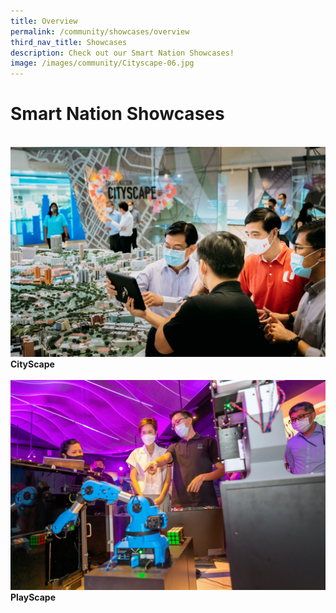 ```yaml
---
title: Overview
permalink: /community/showcases/overview
third_nav_title: Showcases
description: Check out our Smart Nation Showcases!
image: /images/community/Cityscape-06.jpg
---
```

# Smart Nation Showcases

<br>
<div class="row">  
  <div class="col"> 
    <a href="/community/showcases/cityscape"><img src="/images/community/Cityscape-01.jpeg" alt="CityScape"></a><br>
    <div class="header"><b>CityScape</b></div><br>
  </div>
  	<div class="col"> 
      <a href="/community/showcases/playscape">  <img src="/images/community/Playscape_Rubik.jpg" alt="PlayScape"></a><br>
      <div class="header"><b>PlayScape</b></div>  <br>
  </div>
 </div>